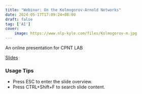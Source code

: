 ```yaml
---
title: "Webinar: On the Kolmogorov-Arnold Networks"
date: 2024-05-17T17:09:24+08:00
draft: false
tag: ['AI']
cover:
    image: https://www.nlp-kyle.com/files/Kolmogorov-m.jpg
---
```


An online presentation for CPNT LAB

[Slides](https://leizungjyun.github.io/spring2023/lectures/2024-05-17-KAN.html)

### Usage Tips
- Press ESC to enter the slide overview.
- Press CTRL+Shift+F to search slide content.